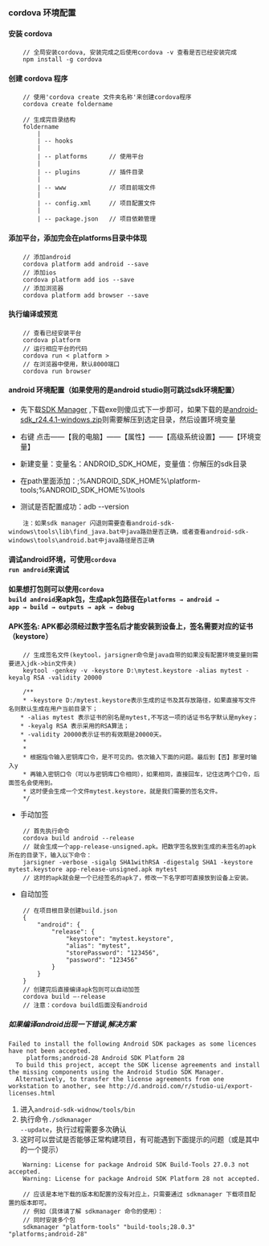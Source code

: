 ### cordova 环境配置

#### 安装 cordova
```
	// 全局安装cordova, 安装完成之后使用cordova -v 查看是否已经安装完成
	npm install -g cordova
``` 

#### 创建 cordova 程序
```
	// 使用'cordova create 文件夹名称'来创建cordova程序
	cordova create foldername
	
	// 生成完目录结构
	foldername
		|
		| -- hooks	
		|
		| -- platforms		// 使用平台
		|
		| -- plugins		// 插件目录
		| 
		| -- www			// 项目前端文件
		|
		| -- config.xml     // 项目配置文件
		|
		| -- package.json   // 项目依赖管理
```

#### 添加平台，添加完会在platforms目录中体现
```
	// 添加android
	cordova platform add android --save
	// 添加ios
	cordova platform add ios --save
	// 添加浏览器
	cordova platform add browser --save
```

#### 执行编译或预览
```
	// 查看已经安装平台
	cordova platform
	// 运行相应平台的代码
	cordova run < platform >
	// 在浏览器中使用，默认8000端口
	cordova run browser
```

#### android 环境配置（如果使用的是android studio则可跳过sdk环境配置）

* 先下载[SDK Manager](https://www.androiddevtools.cn/)  ,下载exe则傻瓜式下一步即可，如果下载的是[android-sdk_r24.4.1-windows.zip](https://dl.google.com/android/android-sdk_r24.4.1-windows.zip?utm_source=androiddevtools&utm_medium=website)则需要解压到选定目录，然后设置环境变量

* 右键 点击——【我的电脑】——【属性】——【高级系统设置】——【环境变量】

* 新建变量：变量名：ANDROID_SDK_HOME，变量值：你解压的sdk目录

* 在path里面添加：;%ANDROID_SDK_HOME%\platform-tools;%ANDROID_SDK_HOME%\tools 

* 测试是否配置成功：adb --version

```
	注：如果sdk manager 闪退则需要查看android-sdk-windows\tools\lib\find_java.bat中java路劲是否正确，或者查看android-sdk-windows\tools\android.bat中java路径是否正确
```

#### 调试android环境，可使用<code>cordova run android</code>来调试

#### 如果想打包则可以使用<code>cordova build android</code>来apk包，生成apk包路径在<code>platforms → android → app → build → outputs → apk → debug</code>

#### APK签名: APK都必须经过数字签名后才能安装到设备上，签名需要对应的证书（keystore）
```
	// 生成签名文件(keytool，jarsigner命令是java自带的如果没有配置环境变量则需要进入jdk->bin文件夹)
	keytool -genkey -v -keystore D:\mytest.keystore -alias mytest -keyalg RSA -validity 20000
	
	/**
	* -keystore D:/mytest.keystore表示生成的证书及其存放路径，如果直接写文件名则默认生成在用户当前目录下；
　　* -alias mytest 表示证书的别名是mytest,不写这一项的话证书名字默认是mykey；
　　* -keyalg RSA 表示采用的RSA算法；
　　* -validity 20000表示证书的有效期是20000天。
	*
	*
	* 根据指令输入密钥库口令，是不可见的。依次输入下面的问题。最后到【否】那里时输入y
	* 再输入密钥口令（可以与密钥库口令相同），如果相同，直接回车，记住这两个口令，后面签名会使用到。
	* 这时便会生成一个文件mytest.keystore，就是我们需要的签名文件。
	*/
```

* 手动加签
```
	// 首先执行命令
	cordova build android --release
	// 就会生成一个app-release-unsigned.apk。把数字签名放到生成的未签名的apk所在的目录下，输入以下命令：
	jarsigner -verbose -sigalg SHA1withRSA -digestalg SHA1 -keystore mytest.keystore app-release-unsigned.apk mytest
	// 这时的apk就会是一个已经签名的apk了，修改一下名字即可直接放到设备上安装。
```

* 自动加签
```
	// 在项目根目录创建build.json
	{
		"android": {
			"release": {
				"keystore": "mytest.keystore",
				"alias": "mytest",
				"storePassword": "123456",
				"password": "123456"
			}
		}
	}
	// 创建完后直接编译apk包则可以自动加签
	cordova build –-release
	// 注意：cordova build后面没有android
```


##### 如果编译android出现一下错误,解决方案
```
Failed to install the following Android SDK packages as some licences have not been accepted.
     platforms;android-28 Android SDK Platform 28
  To build this project, accept the SDK license agreements and install the missing components using the Android Studio SDK Manager.
  Alternatively, to transfer the license agreements from one workstation to another, see http://d.android.com/r/studio-ui/export-licenses.html
```

1. 进入<code>android-sdk-widnow/tools/bin</code>
2. 执行命令<code>./sdkmanager --update</code>，执行过程需要多次确认
3. 这时可以尝试是否能够正常构建项目，有可能遇到下面提示的问题（或是其中的一个提示）
```
	Warning: License for package Android SDK Build-Tools 27.0.3 not accepted.
	Warning: License for package Android SDK Platform 28 not accepted.

	// 应该是本地下载的版本和配置的没有对应上，只需要通过 sdkmanager 下载项目配置的版本即可。
    // 例如（具体请了解 sdkmanager 命令的使用）：
	// 同时安装多个包
	sdkmanager "platform-tools" "build-tools;28.0.3" "platforms;android-28"
```


